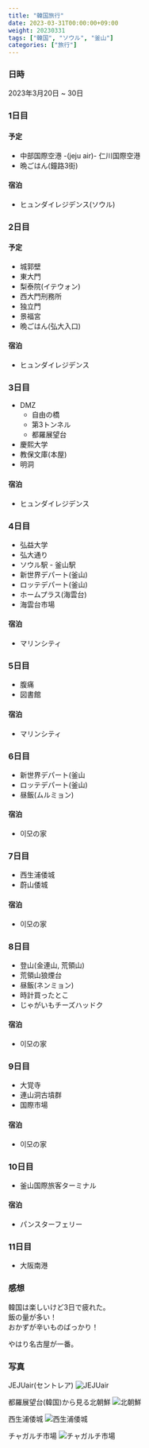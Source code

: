 ```yaml
---
title: "韓国旅行"
date: 2023-03-31T00:00:00+09:00
weight: 20230331
tags: ["韓国", "ソウル", "釜山"]
categories: ["旅行"]
---
```


### 日時
2023年3月20日 ~ 30日

### 1日目
#### 予定
- 中部国際空港 -(jeju air)- 仁川国際空港
- 晩ごはん(鐘路3街)

#### 宿泊
- ヒュンダイレジデンス(ソウル)


### 2日目
#### 予定
- 城郭壁
- 東大門
- 梨泰院(イテウォン)
- 西大門刑務所
- 独立門
- 景福宮
- 晩ごはん(弘大入口)

#### 宿泊
- ヒュンダイレジデンス

### 3日目
- DMZ
  - 自由の橋
  - 第3トンネル
  - 都羅展望台
- 慶熙大学
- 教保文庫(本屋)
- 明洞

#### 宿泊
- ヒュンダイレジデンス


### 4日目
- 弘益大学
- 弘大通り
- ソウル駅 - 釜山駅
- 新世界デパート(釜山)
- ロッテデパート(釜山)
- ホームプラス(海雲台)
- 海雲台市場

#### 宿泊
- マリンシティ

### 5日目
- 腹痛
- 図書館

#### 宿泊
- マリンシティ


### 6日目
- 新世界デパート(釜山
- ロッテデパート(釜山)
- 昼飯(ムルミョン)

#### 宿泊
- 이모の家


### 7日目
- 西生浦倭城
- 蔚山倭城

#### 宿泊
- 이모の家

### 8日目
- 登山(金連山, 荒領山)
- 荒領山狼煙台
- 昼飯(ネンミョン)
- 時計買ったとこ
- じゃがいもチーズハッドク

#### 宿泊
- 이모の家


### 9日目
- 大覚寺
- 連山洞古墳群
- 国際市場

#### 宿泊
- 이모の家


### 10日目
- 釜山国際旅客ターミナル

#### 宿泊
- パンスターフェリー

### 11日目
- 大阪南港


### 感想
韓国は楽しいけど3日で疲れた。  
飯の量が多い！  
おかずが辛いものばっかり！

やはり名古屋が一番。

### 写真
JEJUair(セントレア)
![JEJUair](./plane.jpeg)

都羅展望台(韓国)から見る北朝鮮
![北朝鮮](./north_korea.jpeg)

西生浦倭城
![西生浦倭城](./sosenpo_castle.jpeg)

チャガルチ市場
![チャガルチ市場](./Jagalchihaean.jpeg)
